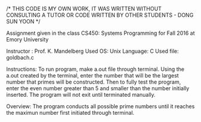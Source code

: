 /* THIS CODE IS MY OWN WORK, IT WAS WRITTEN WITHOUT CONSULTING
A TUTOR OR CODE WRITTEN BY OTHER STUDENTS - DONG SUN YOON */


Assignment given in the class CS450: Systems Programming for Fall 2016 at Emory University 

Instructor : Prof. K. Mandelberg
Used OS: Unix
Language: C
Used file: goldbach.c

Instructions: 
To run program, make a.out file through terminal. Using the a.out created by the terminal,
enter the number that will be the largest number that primes will be constructed. 
Then to fully test the program, enter the even number greater than 5 and smaller than the number initially inserted. 
The program will not exit until terminated manually. 


Overview:
The program conducts all possible prime numbers until it reaches the maximun number first initiated through terminal. 

